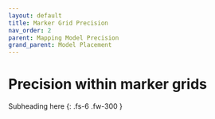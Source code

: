 ```yaml
---
layout: default
title: Marker Grid Precision
nav_order: 2
parent: Mapping Model Precision
grand_parent: Model Placement
---
```


# Precision within marker grids

Subheading here
{: .fs-6 .fw-300 }
